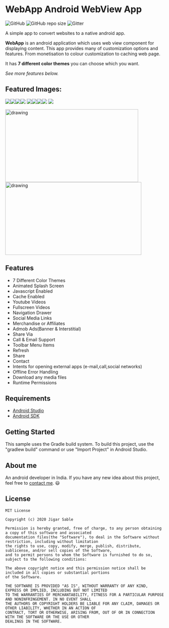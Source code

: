 # WebApp  Android WebView App
![GitHub](https://img.shields.io/github/license/JigarSable/Android-Webview)
![GitHub repo size](https://img.shields.io/github/repo-size/JigarSable/Android-Webview)
![Gitter](https://img.shields.io/gitter/room/JigarSable/Android-Webview)

A simple app to convert websites to a native android app.

**WebApp** is an android application which uses web view component for displaying content. This app provides many of customization options and features. From monetisation to colour customization to caching web page. 

It has **7 different color themes** you can choose which you want.

*See more features below.*
  
## Featured Images:

![](https://lifecode.imfast.io/a.jpg)![](https://lifecode.imfast.io/b.jpg)![](https://lifecode.imfast.io/c.jpg)![](https://lifecode.imfast.io/d.jpg)
![](https://lifecode.imfast.io/e.jpg)![](https://lifecode.imfast.io/f.jpg)![](https://lifecode.imfast.io/g.jpg)![](https://lifecode.imfast.io/h.jpg)
![](https://lifecode.imfast.io/i.jpg)

<img src="https://lifecode.imfast.io/j.jpg" alt="drawing" width="420" height="230"/><img src="https://lifecode.imfast.io/k.jpg" alt="drawing" width="430" height="230"/>
## Features

- 7 Different Color Themes
- Animated Splash Screen
- Javascript Enabled
- Cache Enabled
- Youtube Videos
- Fullscreen Videos
- Navigation Drawer
- Social Media Links
- Merchandise or Affiliates
- Admob Ads(Banner & Interstitial)
- Share Via
- Call & Email Support
- Toolbar Menu Items
- Refresh
- Share
- Contact
- Intents for opening external apps (e-mail,call,social networks)
- Offline Error Handling
- Download any media files
- Runtime Permissions

## Requirements
- [Android Studio](https://developer.android.com/studio)
- [Android SDK](https://developer.android.com/studio)

## Getting Started
 This sample uses the Gradle build system. To build this project, use the "gradlew build" command or use "Import Project" in Android Studio.
 
## About me
 An android developer in India. If you have any new idea about this project, feel free to [contact me](mailto:jigarsable0@gmail.com). 😃

## License
    MIT License

    Copyright (c) 2020 Jigar Sable

    Permission is hereby granted, free of charge, to any person obtaining a copy of this software and associated
    documentation files(the "Software"), to deal in the Software without restriction, including without limitation
    the rights to use, copy, modify, merge, publish, distribute, sublicense, and/or sell copies of the Software,
    and to permit persons to whom the Software is furnished to do so, subject to the following conditions:
    
    The above copyright notice and this permission notice shall be included in all copies or substantial portions
    of the Software.
    
    THE SOFTWARE IS PROVIDED "AS IS", WITHOUT WARRANTY OF ANY KIND, EXPRESS OR IMPLIED, INCLUDING BUT NOT LIMITED
    TO THE WARRANTIES OF MERCHANTABILITY, FITNESS FOR A PARTICULAR PURPOSE AND NONINFRINGEMENT. IN NO EVENT SHALL
    THE AUTHORS OR COPYRIGHT HOLDERS BE LIABLE FOR ANY CLAIM, DAMAGES OR OTHER LIABILITY, WHETHER IN AN ACTION OF
    CONTRACT, TORT OR OTHERWISE, ARISING FROM, OUT OF OR IN CONNECTION WITH THE SOFTWARE OR THE USE OR OTHER 
    DEALINGS IN THE SOFTWARE.
